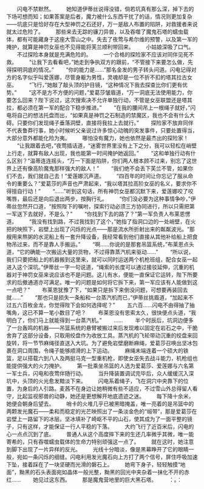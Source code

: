 　　闪电不禁默然。
　　她知道伊蒂丝说得没错，倘若坑真有那么深，掉下去的下场可想而知；如果答案是后者，魔力被什么东西干扰了的话，情况则更加复杂——坑底只是恰好存在大型神罚之石还好，万一是敌人布置的陷阱，对救援者来说就太过危险了。
　　那些来去无踪的镰刀异兽，以及吞噬了魔鬼石塔的蠕虫载体，都有可能藏身于这座大雪山之中。失去了夜莺与希尔维的预警，以及第一军的掩护，就算是神罚女巫也不见得能将芙兰顺利带回来。
　　小姑娘深吸了口气。
　　不过探险本身就是充满危险的。
　　一个合格的探险家不应该对同伴见死不救。
　　“让我下去看看吧，”她走到争执双方的跟前，“不管接下来要怎么做，先得探明洞底的情况。”
　　“你的能力是……”那名金发的男子转头问道。闪电记得对方的名字似乎叫爱莲娜，尽管身躯为男性，灵魂却是一位不折不扣的塔其拉古女巫。
　　“飞行，”她敲了敲头顶的护目镜，“这种情况下我去探查比你们更有优势。”
　　“这不是方不方便的问题，”爱葛莎皱眉道，“万一洞底无法使用能力，你要怎么回来？陛下说过，这次搜索决不允许单独行动，不管是女巫联盟还是塔其拉，都必须在第一军的配合下稳步推进。”
　　“在我的腰间吊上一根绳子就好，”闪电将自己的想法托盘而出，“如果真是神罚之石制造的禁魔区，我也不会有什么大碍。只要你们发现绳子垂落洞壁，直接将我拉上去就行。”
　　探险家不放弃同伴不代表鲁莽行事，她小时候听父亲说过许多惊心动魄的突发事件，只要处置得当，大部分意外都能化险为夷。
　　哪怕没有魔力，她也依然是最杰出的探险家！
　　“让我跟着去吧，”夜莺插话道，“迷雾世界里没有上下之分，我可以轻松在峭壁上行走，就算有敌人出现，我也能第一时间掩护她返回。”
　　“这和单独行动有什么区别？”温蒂连连摇头，“万一下面是陷阱，你们两人根本顾不过来，别忘了这世界上还有像高阶魔鬼那样强大的敌人！”
　　“我们绝不会丢下芙兰不管，如果你们不去，我们就自己去！”爱莲娜沉声道。
　　“四百年的时间让你忘记了服从命令的重要么？”爱葛莎的声音也严肃起来，“我以塔其拉高阶女巫的名义，要求你不得擅自行动！”
　　“……”听到这句话，所有神罚女巫都沉默下来，爱莲娜咬了咬嘴唇，最后还是向后退出两步，按胸行礼。
　　“你们没必要为这种事情争吵，”伊蒂丝忽然开口道，“按照陛下的嘱咐，探索行动必须三方协同进行，所以只需把第一军送下去就好，不是么？”
　　“你找到下去的路了？”第一军负责人布莱恩愣道。
　　“我没有找到路，不过我找到了这个，”她指了指洞口边的一处峭壁，在火把的映照下，岩壁上出现了闪烁的光点——那是流水所折射出来的粼粼波光。“那艘用来熬粥的水泥船上有一套升降设备，我经常看到他们直接从其他补给船上把食物吊过来，而不是靠人手搬运。”
　　“啊……你说的是那套吊篮系统，”布莱恩点头道，“它的确能一次搬运大量的货物，不过得靠蒸汽机来驱动……”
　　“所以说，我们只要把船上的机器搬到这里来，就可以同时运送两个机枪班组，配合女巫一起进入这个深坑。”伊蒂丝一字一句说道，“绳索的长度可以通过接驳延伸，沉重的机器对于神罚女巫来说应该也不是问题。这儿有水，便能一直保证它运转，陛下所要求的后撤通道亦可满足。唯一的问题是如何将它拆下来，第一军应该有人能做到这一点吧？”
　　布莱恩犹豫了下，“如果只是拆下来倒没问题，可想要再装回去就……”
　　“那也只是损失一条船和一台蒸汽机而已，”伊蒂丝挑眉道，“加起来不过五六百枚金龙，你觉得陛下会如何选择呢？”
　　五六百……闪电不由得抽了抽嘴角，这已不算一笔小数目了吧？
　　布莱恩没有思索太久，很快便点头道，“我明白了，你们马上就能得到一台蒸汽机。”
　　……
　　半个时辰后，坑洞边便多了一台轰鸣的机器——吊篮系统的悬臂被搬过来后发现难以固定在岩石之中，干脆舍弃了这部分设备，只取用绞盘作为收放工具。蒸汽机的飞轮带动沉重的绞盘来回旋转，将一节节麻绳径直送入大坑。为了避免岩壁磨断麻绳，爱葛莎召唤出坚冰包裹在洞口周围，令绳子能够顺滑的上下运动。
　　麻绳末端连着一个硕大的铁篮，足以搭载六到八人及两挺马克一型重机枪，即使女巫失去战斗能力，机枪组也能提供强大的火力掩护。
　　第一批乘坐吊篮的人选为爱葛莎、爱莲娜与六名第一军士兵，闪电和夜莺伴随行动。
　　当升降装置调试完毕后，众人缓缓沉入深坑中，头顶的火光愈发黯淡下来。
　　闪电系着绳子，飞在洞穴中央靠下的位置，为身后的人引路。麦茜不在身边让她稍微有些不适应，不过雪山外总得留人看守，比起监视邪兽的动静，她还是更想解开地底遗迹之迷。
　　每下降十余米，她便会朝身后望去。
　　哨卡的火堆几乎已被黑暗掩盖，唯一亮着的是吊篮中的两颗发光魔石——柔和而稳定的光芒映照出了一条淡金色的“缎带”，那是爱葛莎在岩壁上一路留下的冰层。坚冰填补了崎岖不平的山石，使其成为了一面平整的镜子，只有这样，才能保证一行人平稳的下落。
　　大约飞行了近百米后，闪电的心一点点沉到了底。
　　普通人从这个高度摔下来的生还几率微乎其微，唯一能寄希的，只有吞噬蠕虫载体的生命力特别顽强这一点了。
　　就在这时，她注意到脚下出现了一片异样的反光。
　　光线十分暗淡，像是黑幕睁开了它的眼睛一般，宛如一条闪烁的细缝。闪电利用发光魔石向上方打了两个信号，屏住呼吸加速下坠，接着踩在了一块坚硬而光滑的磐石上。
　　她弯下身子，轻轻触摸“地面”，黝黑的石头表面宛如晶体一般光整，黝黑的回光中夹杂着一抹化不开的赤红……
　　她见过这东西。
　　那是魔鬼营地里的巨大黑石塔。
　　：。：